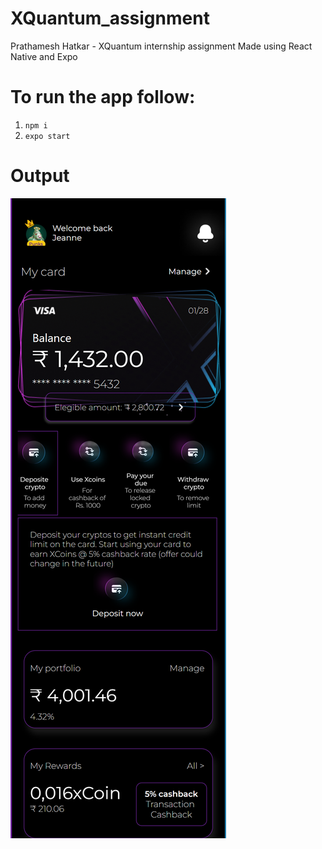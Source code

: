 # XQuantum_assignment
Prathamesh Hatkar - XQuantum internship assignment
Made using React Native and Expo

# To run the app follow:
1. `npm i`
2. `expo start`

# Output

![output](https://github.com/prathamesh8266/XQuantum_assignment/blob/master/test_image1.png?raw=true)
